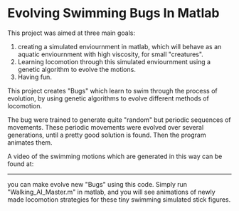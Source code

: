# Evolving Swimming Bugs In Matlab

This project was aimed at three main goals:
1. creating a simulated enviournment in matlab, which will behave as an aquatic enviournment with high viscosity, for small "creatures".
2. Learning locomotion through this simulated enviournment using  a genetic algorithm to evolve the motions.
3. Having fun.

This project creates "Bugs" which learn to swim through the process of evolution, by using genetic algorithms to evolve
different methods of locomotion.

The bug were trained to generate quite "random" but periodic sequences of movements.
These periodic movements were evolved over several generations, until a pretty good solution is found.
Then the program animates them.

A video of the swimming motions which are generated in this way can be found at:
_____

you can make evolve new "Bugs" using this code.
Simply run "Walking_AI_Master.m" in matlab, and you will see animations of newly made locomotion strategies for these
tiny swimming simulated stick figures.
